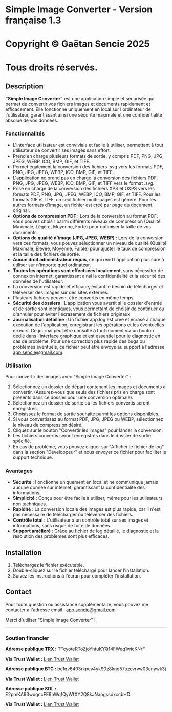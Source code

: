 # Simple Image Converter - Version française 1.3

# Copyright © Gaëtan Sencie 2025
# Tous droits réservés.

## Description

**"Simple Image Converter"** est une application simple et sécurisée qui permet de convertir vos fichiers images et documents rapidement et efficacement. Elle fonctionne uniquement en local sur l'ordinateur de l'utilisateur, garantissant ainsi une sécurité maximale et une confidentialité absolue de vos données.

### Fonctionnalités

- L'interface utilisateur est conviviale et facile à utiliser, permettant à tout utilisateur de convertir ses images sans effort.
- Prend en charge plusieurs formats de sortie, y compris PDF, PNG, JPG, JPEG, WEBP, ICO, BMP, GIF, et TIFF.
- Permet également la conversion des fichiers .svg vers les formats PDF, PNG, JPG, JPEG, WEBP, ICO, BMP, GIF, et TIFF.
- L'application ne prend pas en charge la conversion des fichiers PDF, PNG, JPG, JPEG, WEBP, ICO, BMP, GIF, et TIFF vers le format .svg.
- Prise en charge de la conversion des fichiers XPS et OXPS vers les formats PDF, PNG, JPG, JPEG, WEBP, ICO, BMP, GIF, et TIFF. Pour les formats GIF et TIFF, un seul fichier multi-pages est généré. Pour les autres formats d'image, un fichier est créé par page du document original.
- **Options de compression PDF** : Lors de la conversion au format PDF, vous pouvez choisir parmi différents niveaux de compression (Qualité Maximale, Légère, Moyenne, Forte) pour optimiser la taille de vos documents.
- **Options de qualité d'image (JPG, JPEG, WEBP)** : Lors de la conversion vers ces formats, vous pouvez sélectionner un niveau de qualité (Qualité Maximale, Élevée, Moyenne, Faible) pour ajuster le taux de compression et la taille des fichiers de sortie.
- **Aucun droit administrateur requis**, ce qui rend l'application plus sûre à utiliser sur n'importe quel ordinateur.
- **Toutes les opérations sont effectuées localement**, sans nécessiter de connexion internet, garantissant ainsi la confidentialité et la sécurité des données de l'utilisateur.
- La conversion est rapide et efficace, évitant le besoin de télécharger et téléverser des images sur des sites externes.
- Plusieurs fichiers peuvent être convertis en même temps.
- **Sécurité des dossiers** : L'application vous avertit si le dossier d'entrée et de sortie sont identiques, vous permettant de choisir de continuer ou d'annuler pour éviter l'écrasement de fichiers originaux.
- **Journalisation détaillée** : Un fichier app.log est créé et écrasé à chaque exécution de l'application, enregistrant les opérations et les éventuelles erreurs. Ce journal peut être consulté à tout moment via un bouton dédié dans l'interface graphique et est essentiel pour le diagnostic en cas de problème. Pour une correction plus rapide des bugs ou problèmes éventuels, ce fichier peut être envoyé au support à l'adresse app.sencie@gmail.com.

### Utilisation

Pour convertir des images avec "Simple Image Converter" :

1. Sélectionnez un dossier de départ contenant les images et documents à convertir. (Assurez-vous que seuls des fichiers pris en charge sont présents dans ce dossier pour une conversion optimale).
2. Sélectionnez un dossier de sortie où les fichiers convertis seront enregistrés.
3. Choisissez le format de sortie souhaité parmi les options disponibles.
4. Si vous convertissez au format PDF, JPG, JPEG ou WEBP, sélectionnez le niveau de compression désiré.
5. Cliquez sur le bouton "Convertir les images" pour lancer la conversion.
6. Les fichiers convertis seront enregistrés dans le dossier de sortie spécifié.
7. En cas de problème, vous pouvez cliquer sur "Afficher le fichier de log" dans la section "Développeur" et nous envoyer ce fichier pour faciliter le support technique.

### Avantages

- **Sécurité** : Fonctionne uniquement en local et ne communique jamais aucune donnée sur internet, garantissant la confidentialité des informations.
- **Simplicité** : Conçu pour être facile à utiliser, même pour les utilisateurs non techniques.
- **Rapidité** : La conversion locale des images est plus rapide, car il n'est pas nécessaire de télécharger ou téléverser des fichiers.
- **Contrôle total** : L'utilisateur a un contrôle total sur ses images et informations, sans risque de fuite de données.
- **Support amélioré** : Grâce au fichier de log détaillé, le diagnostic et la résolution des problèmes sont plus efficaces.

## Installation

1. Téléchargez le fichier exécutable.
2. Double-cliquez sur le fichier téléchargé pour lancer l'installation.
3. Suivez les instructions à l'écran pour compléter l'installation.

## Contact

Pour toute question ou assistance supplémentaire, vous pouvez me contacter à l'adresse email : app.sencie@gmail.com.

Merci d'utiliser "Simple Image Converter" !

---

### Soutien financier

**Adresse publique TRX :** TTcyoteRToZjoYhtuKYQ14FWeq1wicKNrF

**Via Trust Wallet :** [Lien Trust Wallet](https://link.trustwallet.com/send?coin=195&address=TTcyoteRToZjoYhtuKYQ14FWeq1wicKNrF)

**Adresse publique BTC :** bc1qv6403rkpev4yk90z8knq57uzcvrvw03cnywk3j

**Via Trust Wallet :** [Lien Trust Wallet](https://link.trustwallet.com/send?coin=0&address=bc1qv6403rkpev4yk90z8knq57uzcvrvw03cnywk3j)

**Adresse publique SOL :** E2pmKA93wogncFE9hWqfQyWfXY2Q8kJNaogssdxccbHD

**Via Trust Wallet :** [Lien Trust Wallet](https://link.trustwallet.com/send?coin=501&address=E2pmKA93wogncFE9hWqfQyWfXY2Q8kJNaogssdxccbHD)
